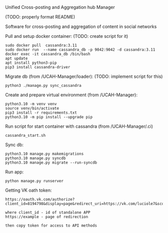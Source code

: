 Unified Cross-posting and Aggregation hub Manager


(TODO: properly format README)

Software for cross-posting and aggregation of content in social networks

Pull and setup docker container:
(TODO: create script for it)

    sudo docker pull  cassandra:3.11
    sudo docker run  --name cassandra_db -p 9042:9042 -d cassandra:3.11
    docker exec -it cassandra_db /bin/bash    
    apt update
    apt install python3-pip
    pip3 install cassandra-driver



Migrate db (from /UCAH-Manager/loader):
(TODO: implement script for this)

    python3 ./manage.py sync_cassandra


Create and prepare virtual environment (from /UCAH-Manager):

    python3.10 -m venv venv
    source venv/bin/activate
    pip3 install -r requirements.txt
    python3.10 -m pip install --upgrade pip



Run script for start container with cassandra (from /UCAH-Manager/.ci) 
    
    cassandra_start.sh

Sync db:

    python3.10 manage.py makemigrations
    python3.10 manage.py syncdb
    python3.10 manage.py migrate --run-syncdb


Run app:
    
    python manage.py runserver





Getting VK oath token:

    https://oauth.vk.com/authorize?client_id=8194798&display=page&redirect_uri=https://vk.com/luciole7&scope=offline,wall,manage,photos,wall,offline,docs,groups&response_type=token&v=5.131&state=123456
    
    where client_id - id of standalone APP
    https://example - page of redirection
    
    then copy token for access to API methods
